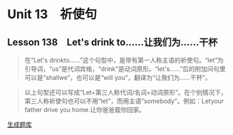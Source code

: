 ﻿ # Unit 13　祈使句
 ## Lesson 138　Let's drink to……让我们为……干杯
 
> 在“Let's drinkto……”这个句型中，是带有第一人称主语的祈使句。“let”为引导词，“us”是代词宾格，“drink”是动词原形。“let's……”后的附加问句里可以是“shallwe”，也可以是“will you”，翻译为“让我们为……干杯”。

> 以上句型还可以写成“Let+第三人称代词/名词+动词原形”。在个别情况下，第三人称祈使句也可以不用“let”，而用主语“somebody”。例如：Letyour father drive you home.让你爸爸载你回家。


 [生成题库](./sentence/f138.json)